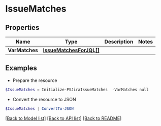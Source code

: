 # IssueMatches
## Properties

Name | Type | Description | Notes
------------ | ------------- | ------------- | -------------
**VarMatches** | [**IssueMatchesForJQL[]**](IssueMatchesForJQL.md) |  | 

## Examples

- Prepare the resource
```powershell
$IssueMatches = Initialize-PSJiraIssueMatches  -VarMatches null
```

- Convert the resource to JSON
```powershell
$IssueMatches | ConvertTo-JSON
```

[[Back to Model list]](../README.md#documentation-for-models) [[Back to API list]](../README.md#documentation-for-api-endpoints) [[Back to README]](../README.md)

